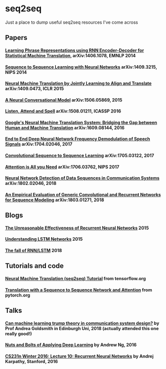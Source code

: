 # seq2seq
Just a place to dump useful seq2seq resources I've come across

## Papers

#### [Learning Phrase Representations using RNN Encoder-Decoder for Statistical Machine Translation](https://arxiv.org/abs/1406.1078), arXiv:1406.1078, EMNLP 2014

#### [Sequence to Sequence Learning with Neural Networks](https://papers.nips.cc/paper/5346-sequence-to-sequence-learning-with-neural-networks.pdf) arXiv:1409.3215, NIPS 2014

#### [Neural Machine Translation by Jointly Learning to Align and Translate](https://arxiv.org/abs/1409.0473) arXiv:1409.0473, ICLR 2015

#### [A Neural Conversational Model](https://arxiv.org/abs/1506.05869) arXiv:1506.05869, 2015

#### [Listen, Attend and Spell](https://arxiv.org/abs/1508.01211) arXiv:1508.01211, ICASSP 2016

#### [Google's Neural Machine Translation System: Bridging the Gap between Human and Machine Translation](https://arxiv.org/abs/1609.08144) arXiv:1609.08144, 2016

#### [End to End Deep Neural Network Frequency Demodulation of Speech Signals](https://arxiv.org/abs/1704.02046)  	arXiv:1704.02046, 2017

#### [Convolutional Sequence to Sequence Learning](https://arxiv.org/abs/1705.03122) arXiv:1705.03122, 2017

#### [Attention is All you Need](https://arxiv.org/abs/1706.03762) arXiv:1706.03762, NIPS 2017

#### [Neural Network Detection of Data Sequences in Communication Systems](https://arxiv.org/abs/1802.02046) arXiv:1802.02046, 2018

#### [An Empirical Evaluation of Generic Convolutional and Recurrent Networks for Sequence Modeling](https://arxiv.org/abs/1803.01271) arXiv:1803.01271, 2018

## Blogs

#### [The Unreasonable Effectiveness of Recurrent Neural Networks](http://karpathy.github.io/2015/05/21/rnn-effectiveness/) 2015

#### [Understanding LSTM Networks](http://colah.github.io/posts/2015-08-Understanding-LSTMs/) 2015

#### [The fall of RNN/LSTM](https://towardsdatascience.com/the-fall-of-rnn-lstm-2d1594c74ce0) 2018

## Tutorials and code

#### [Neural Machine Translation (seq2seq) Tutorial](https://www.tensorflow.org/tutorials/seq2seq) from tensorflow.org

#### [Translation with a Sequence to Sequence Network and Attention](https://pytorch.org/tutorials/intermediate/seq2seq_translation_tutorial.html) from pytorch.org

## Talks

#### [Can machine learning trump theory in communication system design?](https://www.youtube.com/watch?v=7L4PHaYP6O4) by Prof Andrea Goldsmith in Edinburgh Uni, 2018 (actually attended this one really good!)

#### [Nuts and Bolts of Applying Deep Learning](https://www.youtube.com/watch?v=7L4PHaYP6O4) by Andrew Ng, 2016

#### [CS231n Winter 2016: Lecture 10: Recurrent Neural Networks](https://www.youtube.com/watch?v=yCC09vCHzF8) by Andrej Karpathy, Stanford, 2016
